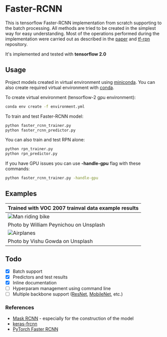# Faster-RCNN

This is tensorflow Faster-RCNN implementation from scratch supporting to the batch processing.
All methods are tried to be created in the simplest way for easy understanding.
Most of the operations performed during the implementation were carried out as described in the [paper](https://arxiv.org/abs/1506.01497) and [tf-rpn](https://github.com/FurkanOM/tf-rpn) repository.

It's implemented and tested with **tensorflow 2.0**

## Usage

Project models created in virtual environment using [miniconda](https://docs.conda.io/en/latest/miniconda.html).
You can also create required virtual environment with [conda](https://docs.conda.io/projects/conda/en/latest/user-guide/tasks/manage-environments.html#creating-an-environment-from-an-environment-yml-file).

To create virtual environment (tensorflow-2 gpu environment):

```sh
conda env create -f environment.yml
```

To train and test Faster-RCNN model:

```sh
python faster_rcnn_trainer.py
python faster_rcnn_predictor.py
```

You can also train and test RPN alone:

```sh
python rpn_trainer.py
python rpn_predictor.py
```

If you have GPU issues you can use **-handle-gpu** flag with these commands:

```sh
python faster_rcnn_trainer.py -handle-gpu
```

## Examples

| Trained with VOC 2007 trainval data example results |
| -------------- |
| ![Man riding bike](http://furkanomerustaoglu.com/wp-content/uploads/2020/04/man_riding_bike.png) |
| Photo by William Peynichou on Unsplash |
| ![Airplanes](http://furkanomerustaoglu.com/wp-content/uploads/2020/04/airplanes.png) |
| Photo by Vishu Gowda on Unsplash |

## Todo

* [x] Batch support
* [x] Predictors and test results
* [x] Inline documentation
* [ ] Hyperparam management using command line
* [ ] Multiple backbone support ([ResNet](https://www.tensorflow.org/api_docs/python/tf/keras/applications/ResNet101), [MobileNet](https://www.tensorflow.org/api_docs/python/tf/keras/applications/MobileNet), etc.)

### References

* [Mask RCNN](https://github.com/matterport/Mask_RCNN) - especially for the construction of the model
* [keras-frcnn](https://github.com/small-yellow-duck/keras-frcnn)
* [PyTorch Faster RCNN](https://github.com/rbgirshick/py-faster-rcnn)
